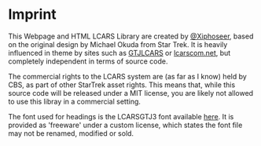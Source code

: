 # Imprint

This Webpage and HTML LCARS Library are created by
[@Xiphoseer](https://twitter.com/Xiphoseer"), based on the
original design by Michael Okuda from Star Trek. It is heavily influenced
in theme by sites such as [GTJLCARS](https://gtjlcars.de) or
[lcarscom.net](http://web.archive.org/web/20190718150043/http://www.lcarscom.net/databank.htm), but completely
independent in terms of source code.

The commercial rights to the LCARS system are (as far as I know) held by
CBS, as part of other StarTrek asset rights. This means that, while this
source code will be released under a MIT license, you are likely not allowed
to use this libray in a commercial setting.

The font used for headings is the LCARSGTJ3 font available
[here](http://gtjlcars.de/LCARSindex/LCARSFONTS.htm). It is
provided as 'freeware' under a custom license, which states the font file
may not be renamed, modified or sold.
